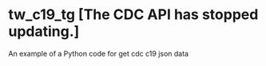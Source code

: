 # tw_c19_tg [The CDC API has stopped updating.]
An example of a Python code for get cdc c19 json data
